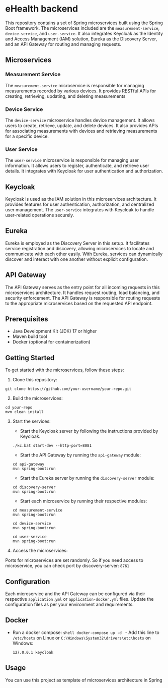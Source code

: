 # eHealth backend

This repository contains a set of Spring microservices built using the Spring Boot framework. The microservices included are the `measurement-service`, `device-service`, and `user-service`. It also integrates Keycloak as the Identity and Access Management (IAM) solution, Eureka as the Discovery Server, and an API Gateway for routing and managing requests.

## Microservices

### Measurement Service

The `measurement-service` microservice is responsible for managing measurements recorded by various devices. It provides RESTful APIs for creating, retrieving, updating, and deleting measurements

### Device Service

The `device-service` microservice handles device management. It allows users to create, retrieve, update, and delete devices. It also provides APIs for associating measurements with devices and retrieving measurements for a specific device.

### User Service

The `user-service` microservice is responsible for managing user information. It allows users to register, authenticate, and retrieve user details. It integrates with Keycloak for user authentication and authorization.

## Keycloak

Keycloak is used as the IAM solution in this microservices architecture. It provides features for user authentication, authorization, and centralized user management. The `user-service` integrates with Keycloak to handle user-related operations securely.

## Eureka

Eureka is employed as the Discovery Server in this setup. It facilitates service registration and discovery, allowing microservices to locate and communicate with each other easily. With Eureka, services can dynamically discover and interact with one another without explicit configuration.

## API Gateway

The API Gateway serves as the entry point for all incoming requests in this microservices architecture. It handles request routing, load balancing, and security enforcement. The API Gateway is responsible for routing requests to the appropriate microservices based on the requested API endpoint.

## Prerequisites

- Java Development Kit (JDK) 17 or higher
- Maven build tool
- Docker (optional for containerization)

## Getting Started

To get started with the microservices, follow these steps:

1. Clone this repository:

```shell
git clone https://github.com/your-username/your-repo.git
```

2. Build the microservices:

```shell
cd your-repo
mvn clean install
```

3. Start the services:

   - Start the Keycloak server by following the instructions provided by Keycloak.
   ```shell
   ./kc.bat start-dev --http-port=8081
   ```
   - Start the API Gateway by running the `api-gateway` module:
   ```shell
   cd api-gateway
   mvn spring-boot:run
   ```
   - Start the Eureka server by running the `discovery-server` module:

   ```shell
   cd discovery-server
   mvn spring-boot:run
   ```

   - Start each microservice by running their respective modules:

   ```shell
   cd measurement-service
   mvn spring-boot:run

   cd device-service
   mvn spring-boot:run

   cd user-service
   mvn spring-boot:run
   ```

4. Access the microservices:

Ports for microservices are set randomly. So if you need access to microservice, you can check port by discovery-server: `8761`

## Configuration

Each microservice and the API Gateway can be configured via their respective  `application.yml` or `application-docker.yml` files. Update the configuration files as per your environment and requirements.

## Docker
   - Run a docker compose:
    ```shell
    docker-compose up -d
    ```
    - Add this line to `/etc/hosts` on Linux or `C:\Windows\System32\drivers\etc\hosts` on Windows:
     ```shell
     127.0.0.1 keycloak
     ```
## Usage

You can use this project as template of microservices architecture in Spring

